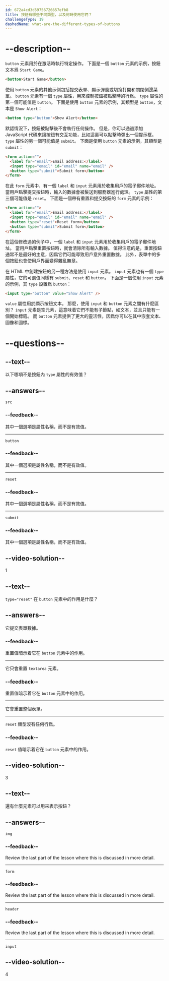 ```yaml
---
id: 672a4cd3d59756726657efb8
title: 按鈕有哪些不同類型，以及何時使用它們？
challengeType: 19
dashedName: what-are-the-different-types-of-buttons
---
```


# --description--

`button` 元素用於在激活時執行特定操作。 下面是一個 `button` 元素的示例，按鈕文本爲 `Start Game`。

```html
<button>Start Game</button>
```

使用 `button` 元素的其他示例包括提交表單、顯示彈窗或切換打開和關閉側邊菜單。 `button` 元素有一個 `type` 屬性，用來控制按鈕被點擊時的行爲。 `type` 屬性的第一個可能值是 `button`。 下面是使用 `button` 元素的示例，其類型是 `button`，文本是 `Show Alert`：

```html
<button type="button">Show Alert</button>
```

默認情況下，按鈕被點擊後不會執行任何操作。 但是，你可以通過添加 JavaScript 代碼來讓按鈕有交互功能，比如這裏可以點擊時彈出一個提示框。 `type` 屬性的另一個可能值是 `submit`。 下面是使用 `button` 元素的示例，其類型是 `submit`：

```html
<form action="">
  <label for="email">Email address:</label>
  <input type="email" id="email" name="email" />
  <button type="submit">Submit form</button>
</form>
```

在此 `form` 元素中，有一個 `label` 和 `input` 元素用於收集用戶的電子郵件地址。 當用戶點擊提交按鈕時，輸入的數據會被髮送到服務器進行處理。 `type` 屬性的第三個可能值是 `reset`。 下面是一個帶有重置和提交按鈕的 `form` 元素的示例：

```html
<form action="">
  <label for="email">Email address:</label>
  <input type="email" id="email" name="email" />
  <button type="reset">Reset form</button>
  <button type="submit">Submit form</button>
</form>
```

在這個修改過的例子中，一個 `label` 和 `input` 元素用於收集用戶的電子郵件地址。 當用戶點擊重置按鈕時，就會清除所有輸入數據。 值得注意的是，重置按鈕通常不是最好的主意，因爲它們可能導致用戶意外重置數據。 此外，表單中的多個按鈕也會使用戶界面變得雜亂無章。

在 HTML 中創建按鈕的另一種方法是使用 `input` 元素。 `input` 元素也有一個 `type` 屬性，它的可選值同樣有 `submit`、`reset` 和 `button`。 下面是一個使用 `input` 元素的示例，其 `type` 設置爲 `button`：

```html
<input type="button" value="Show Alert" />
```

`value` 屬性用於顯示按鈕文本。 那麼，使用 `input` 和 `button` 元素之間有什麼區別？ `input` 元素是空元素，這意味着它們不能有子節點，如文本，並且只能有一個開始標籤。 而 `button` 元素提供了更大的靈活性，因爲你可以在其中嵌套文本、圖像和圖標。

# --questions--

## --text--

以下哪項不是按鈕內 `type` 屬性的有效值？

## --answers--

`src`

### --feedback--

其中一個選項是屬性名稱，而不是有效值。

---

`button`

### --feedback--

其中一個選項是屬性名稱，而不是有效值。

---

`reset`

### --feedback--

其中一個選項是屬性名稱，而不是有效值。

---

`submit`

### --feedback--

其中一個選項是屬性名稱，而不是有效值。

## --video-solution--

1

## --text--

`type="reset"` 在 `button` 元素中的作用是什麼？

## --answers--

它提交表單數據。

### --feedback--

重置值暗示着它在 `button` 元素中的作用。

---

它只會重置 `textarea` 元素。

### --feedback--

重置值暗示着它在 `button` 元素中的作用。

---

它會重置整個表單。

---

`reset` 類型沒有任何行爲。

### --feedback--

`reset` 值暗示着它在 `button` 元素中的作用。

## --video-solution--

3

## --text--

還有什麼元素可以用來表示按鈕？

## --answers--

`img`

### --feedback--

Review the last part of the lesson where this is discussed in more detail.

---

`form`

### --feedback--

Review the last part of the lesson where this is discussed in more detail.

---

`header`

### --feedback--

Review the last part of the lesson where this is discussed in more detail.

---

`input`

## --video-solution--

4
